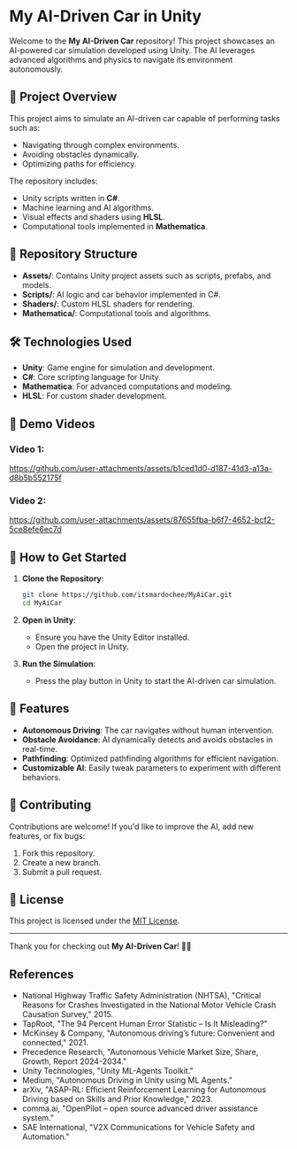 # My AI-Driven Car in Unity

Welcome to the **My AI-Driven Car** repository! This project showcases an AI-powered car simulation developed using Unity. The AI leverages advanced algorithms and physics to navigate its environment autonomously.

## 🚗 Project Overview

This project aims to simulate an AI-driven car capable of performing tasks such as:
- Navigating through complex environments.
- Avoiding obstacles dynamically.
- Optimizing paths for efficiency.

The repository includes:
- Unity scripts written in **C#**.
- Machine learning and AI algorithms.
- Visual effects and shaders using **HLSL**.
- Computational tools implemented in **Mathematica**.

## 📂 Repository Structure

- **Assets/**: Contains Unity project assets such as scripts, prefabs, and models.
- **Scripts/**: AI logic and car behavior implemented in C#.
- **Shaders/**: Custom HLSL shaders for rendering.
- **Mathematica/**: Computational tools and algorithms.

## 🛠️ Technologies Used

- **Unity**: Game engine for simulation and development.
- **C#**: Core scripting language for Unity.
- **Mathematica**: For advanced computations and modeling.
- **HLSL**: For custom shader development.

## 🎥 Demo Videos

### Video 1:


https://github.com/user-attachments/assets/b1ced1d0-d187-41d3-a13a-d8b5b552175f

### Video 2:


https://github.com/user-attachments/assets/87655fba-b6f7-4652-bcf2-5ce8efe6ec7d



## 🚀 How to Get Started

1. **Clone the Repository**:
    ```bash
    git clone https://github.com/itsmardochee/MyAiCar.git
    cd MyAiCar
    ```

2. **Open in Unity**:
    - Ensure you have the Unity Editor installed.
    - Open the project in Unity.

3. **Run the Simulation**:
    - Press the play button in Unity to start the AI-driven car simulation.

## 🧠 Features

- **Autonomous Driving**: The car navigates without human intervention.
- **Obstacle Avoidance**: AI dynamically detects and avoids obstacles in real-time.
- **Pathfinding**: Optimized pathfinding algorithms for efficient navigation.
- **Customizable AI**: Easily tweak parameters to experiment with different behaviors.

## 🤝 Contributing

Contributions are welcome! If you'd like to improve the AI, add new features, or fix bugs:
1. Fork this repository.
2. Create a new branch.
3. Submit a pull request.

## 📄 License

This project is licensed under the [MIT License](LICENSE).

---

Thank you for checking out **My AI-Driven Car**! 🚗💨


## References

- National Highway Traffic Safety Administration (NHTSA), "Critical Reasons for Crashes Investigated in the National Motor Vehicle Crash Causation Survey," 2015.
- TapRoot, "The 94 Percent Human Error Statistic – Is It Misleading?"
- McKinsey & Company, "Autonomous driving’s future: Convenient and connected," 2021.
- Precedence Research, "Autonomous Vehicle Market Size, Share, Growth, Report 2024-2034."
- Unity Technologies, "Unity ML-Agents Toolkit."
- Medium, "Autonomous Driving in Unity using ML Agents."
- arXiv, "ASAP-RL: Efficient Reinforcement Learning for Autonomous Driving based on Skills and Prior Knowledge," 2023.
- comma.ai, "OpenPilot – open source advanced driver assistance system."
- SAE International, "V2X Communications for Vehicle Safety and Automation."
